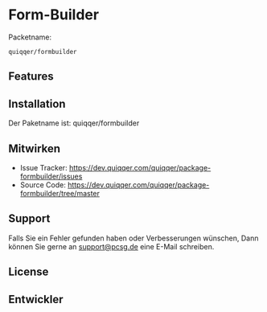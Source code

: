 
Form-Builder
========



Packetname:

    quiqqer/formbuilder


Features
--------


Installation
------------

Der Paketname ist: quiqqer/formbuilder


Mitwirken
----------

- Issue Tracker: https://dev.quiqqer.com/quiqqer/package-formbuilder/issues
- Source Code: https://dev.quiqqer.com/quiqqer/package-formbuilder/tree/master


Support
-------

Falls Sie ein Fehler gefunden haben oder Verbesserungen wünschen,
Dann können Sie gerne an support@pcsg.de eine E-Mail schreiben.


License
-------


Entwickler
--------
